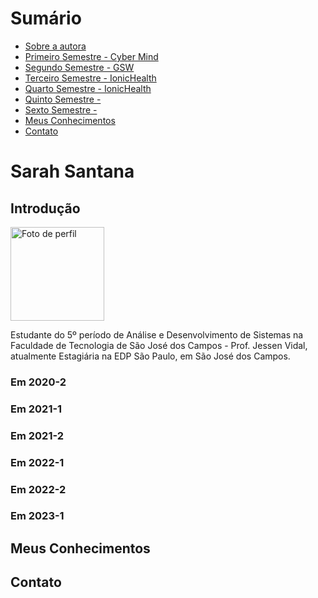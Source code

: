# Sumário

* [Sobre a autora ](#introdução)
* [Primeiro Semestre - Cyber Mind](#em-2020-2)
* [Segundo Semestre - GSW](#em-2021-1)
* [Terceiro Semestre - IonicHealth](#em-2021-2)
* [Quarto Semestre - IonicHealth](#em-2022-1)
* [Quinto Semestre - ](#em-2022-2)
* [Sexto Semestre - ](#em-2023-1)
* [Meus Conhecimentos](#meus-conhecimentos)
* [Contato](#contato)

# Sarah Santana

## Introdução

<div>
  <img src="" alt="Foto de perfil" width=150 height=150 />
  <p>Estudante do 5º período de Análise e Desenvolvimento de Sistemas na Faculdade de Tecnologia de São José dos Campos - Prof. Jessen Vidal, atualmente Estagiária na EDP São Paulo, em São José dos Campos.</p>
</div>


### Em 2020-2

### Em 2021-1

### Em 2021-2

### Em 2022-1

### Em 2022-2

### Em 2023-1


## Meus Conhecimentos

## Contato


